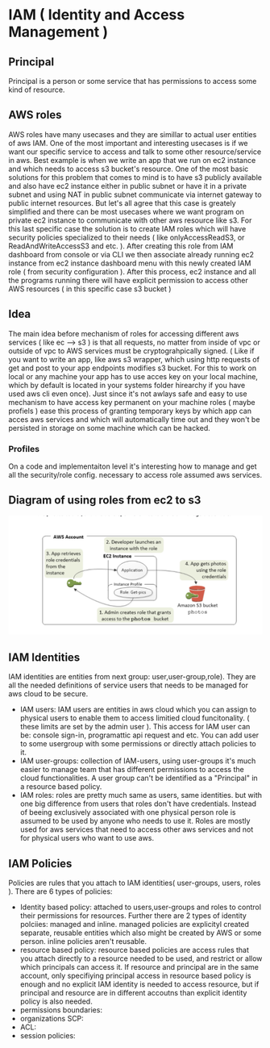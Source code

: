 # IAM ( Identity and Access Management )

## Principal
Principal is a person or some service that has permissions to access some kind of resource.  

## AWS roles
AWS roles have many usecases and they are simillar to actual user entities of aws IAM. One of the most important and interesting usecases is if
we want our specific service to access and talk to some other resource/service in aws. Best example is when we write an app that we run on ec2 instance and which needs to access
s3 bucket's resource. One of the most basic solutions for this problem that comes to mind is to have s3 publicly available and also have ec2 instance either in public subnet or
have it in a private subnet and using NAT in public subnet communicate via internet gateway to public internet resources. But let's all agree that this case is greately
simplified and there can be most usecases where we want program on private ec2 instance to communicate with other aws resource like s3.
For this last specific case the solution is to create IAM roles which will have security policies specialized to their needs ( like onlyAccessReadS3, or ReadAndWriteAccessS3 and etc. ).
After creating this role from IAM dashboard from console or via CLI we then associate already running ec2 instance from ec2 instance dashboard menu with this newly created IAM role ( from 
security configuration ). After this process, ec2 instance and all the programs running there will have explicit permission to access other AWS resources ( in this specific case s3 bucket ) 

## Idea
The main idea before mechanism of roles for accessing different aws services ( like ec --> s3 ) is that all requests, no matter from inside of vpc or outside of vpc to AWS services must
be cryptograhpically signed. ( Like if you want to write an app, like aws s3 wrapper, which using http requests of get and post to your app endpoints modifies s3 bucket. For this to work on
local or any machine your app has to use acces key on your local machine, which by default is located in your systems folder hirearchy if you have used aws cli even once). Just since it's not awlays
safe and easy to use mechanism to have access key permanent on your machine roles ( maybe profiels ) ease this process of granting temporary keys by which app can acces aws services and which will
automatically time out and they won't be persisted in storage on some machine which can be hacked. 

### Profiles
On a code  and implementaiton level it's interesting how to manage and get all the security/role config. necessary to access role assumed aws services.

## Diagram of using roles from ec2 to s3
![ec2->s3](./diagram.png)

## IAM Identities
IAM identities are entities from next group: user,user-group,role).
They are all the needed definitions of service users that needs to be managed for aws cloud to be secure.
- IAM users: IAM users are entities in aws cloud which you can assign to physical users to enable them to access limitied cloud funcitonality. ( these limits are set by the admin user ).
This access for IAM user can be: console sign-in, programattic api request and etc. You can add user to some usergroup with some permissions or directly attach policies to it.
- IAM user-groups: collection of IAM-users, using user-groups it's much easier to manage team that has different permissions to access the cloud functionalities.
A user group can't be identified as a "Principal" in a resource based policy. 
- IAM roles: roles are pretty much same as users, same identities. but with one big difference from users that roles don't have credentials. Instead of beeing exclusively associated with one physical
person role is assumed to be used by anyone who needs to use it. Roles are mostly used for aws services that need to access other aws services and not for physical users who want to use aws.  

## IAM Policies
Policies are rules that you attach to IAM identities( user-groups, users, roles ). There are 6 types of policies:
- Identity based policy: attached to users,user-groups and roles to control their permissions for resources. Further there are 2 types of identity polciies: managed and inline. 
managed policies are explicityl created separate, reusable entities which also might be created by AWS or some person. inline policies aren't reusable. 
- resource based policy: resource based policies are access rules that you attach directly to a resource needed to be used, and restrict or allow which principals can access it. If resource and principal
are in the same account, only specifiying principal access in resource based policy is enough and no explicit IAM identity is needed to access resource, but if principal and resource are in different
accoutns than explicit identity policy is also needed. 
- permissions boundaries:
- organizations SCP:
- ACL:
- session policies:
